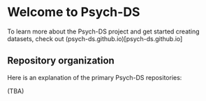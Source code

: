 # Welcome to Psych-DS

To learn more about the Psych-DS project and get started creating datasets, check out (psych-ds.github.io)[psych-ds.github.io]

## Repository organization

Here is an explanation of the primary Psych-DS repositories:

(TBA)
